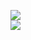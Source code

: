 [![](https://img.shields.io/badge/Made%20With-Github%20Spray-lightgrey.svg?style=for-the-badge&logo=github)](https://github.com/Annihil/github-spray#2824)  
[![](https://i.imgur.com/2DrTn0Z.gif)](https://github.com/Annihil/github-spray)